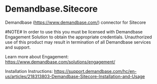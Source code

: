# Demandbase.Sitecore
Demandbase (https://www.demandbase.com/) connector for Sitecore


#NOTE# 
In order to use this you must be licensed with Demandbase Engagement Solution to obtain the appropriate credentials. Unauthorized use of this product may result in termination of all Demandbase services and support. 

Learn more about Engagement: https://www.demandbase.com/solutions/engagement/

Installation Instructions: https://support.demandbase.com/hc/en-us/articles/218313803-Demandbase-Sitecore-Installation-and-Usage
